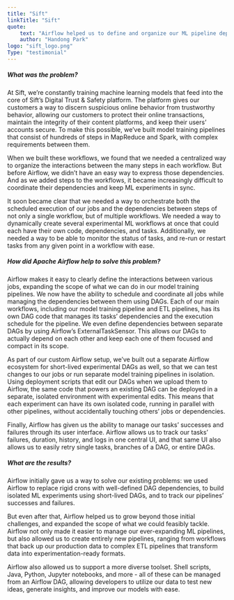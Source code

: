 ```yaml
---
title: "Sift"
linkTitle: "Sift"
quote:
    text: "Airflow helped us to define and organize our ML pipeline dependencies, and empowered us to introduce new, diverse batch processes at increasing scale."
    author: "Handong Park"
logo: "sift_logo.png"
Type: "testimonial"
---
```


##### What was the problem?

At Sift, we’re constantly training machine learning models that feed into the core of Sift’s Digital Trust & Safety platform. The platform gives our customers a way to discern suspicious online behavior from trustworthy behavior, allowing our customers to protect their online transactions, maintain the integrity of their content platforms, and keep their users’ accounts secure. To make this possible, we’ve built model training pipelines that consist of hundreds of steps in MapReduce and Spark, with complex requirements between them.

When we built these workflows, we found that we needed a centralized way to organize the interactions between the many steps in each workflow. But before Airflow, we didn’t have an easy way to express those dependencies. And as we added steps to the workflows, it became increasingly difficult to coordinate their dependencies and keep ML experiments in sync.

It soon became clear that we needed a way to orchestrate both the scheduled execution of our jobs and the dependencies between steps of not only a single workflow, but of multiple workflows. We needed a way to dynamically create several experimental ML workflows at once that could each have their own code, dependencies, and tasks. Additionally, we needed a way to be able to monitor the status of tasks, and re-run or restart tasks from any given point in a workflow with ease.

##### How did Apache Airflow help to solve this problem?

Airflow makes it easy to clearly define the interactions between various jobs, expanding the scope of what we can do in our model training pipelines. We now have the ability to schedule and coordinate all jobs while managing the dependencies between them using DAGs. Each of our main workflows, including our model training pipeline and  ETL pipelines, has its own DAG code that manages its tasks’ dependencies and the execution schedule for the pipeline. We even define dependencies between separate DAGs by using Airflow’s ExternalTaskSensor. This allows our DAGs to actually depend on each other and keep each one of them focused and compact in its scope.

As part of our custom Airflow setup, we’ve built out a separate Airflow ecosystem for short-lived experimental DAGs as well, so that we can test changes to our jobs or run separate model training pipelines in isolation. Using deployment scripts that edit our DAGs when we upload them to Airflow, the same code that powers an existing DAG can be deployed in a separate, isolated environment with experimental edits. This means that each experiment can have its own isolated code, running in parallel with other pipelines, without accidentally touching others’ jobs or dependencies.

Finally, Airflow has given us the ability to manage our tasks’ successes and failures through its user interface. Airflow allows us to track our tasks’ failures, duration, history, and logs in one central UI, and that same UI also allows us to easily retry single tasks, branches of a DAG, or entire DAGs.

##### What are the results?

Airflow initially gave us a way to solve our existing problems: we used Airflow to replace rigid crons with well-defined DAG dependencies, to build isolated ML experiments using short-lived DAGs, and to track our pipelines’ successes and failures.

But even after that, Airflow helped us to grow beyond those initial challenges, and expanded the scope of what we could feasibly tackle. Airflow not only made it easier to manage our ever-expanding ML pipelines, but also allowed us to create entirely new pipelines, ranging from workflows that back up our production data to complex ETL pipelines that transform data into experimentation-ready formats.

Airflow also allowed us to support a more diverse toolset. Shell scripts, Java, Python, Jupyter notebooks, and more - all of these can be managed from an Airflow DAG, allowing developers to utilize our data to test new ideas, generate insights, and improve our models with ease.
